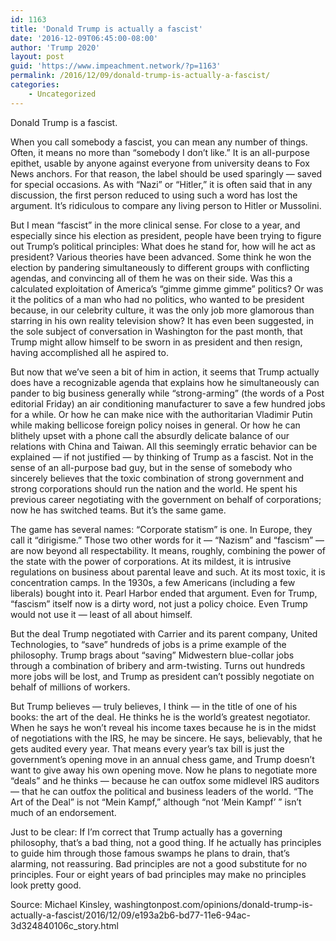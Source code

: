 ```yaml
---
id: 1163
title: 'Donald Trump is actually a fascist'
date: '2016-12-09T06:45:00-08:00'
author: 'Trump 2020'
layout: post
guid: 'https://www.impeachment.network/?p=1163'
permalink: /2016/12/09/donald-trump-is-actually-a-fascist/
categories:
    - Uncategorized
---
```


Donald Trump is a fascist.

When you call somebody a fascist, you can mean any number of things. Often, it means no more than “somebody I don’t like.” It is an all-purpose epithet, usable by anyone against everyone from university deans to Fox News anchors. For that reason, the label should be used sparingly — saved for special occasions. As with “Nazi” or “Hitler,” it is often said that in any discussion, the first person reduced to using such a word has lost the argument. It’s ridiculous to compare any living person to Hitler or Mussolini.

But I mean “fascist” in the more clinical sense. For close to a year, and especially since his election as president, people have been trying to figure out Trump’s political principles: What does he stand for, how will he act as president? Various theories have been advanced. Some think he won the election by pandering simultaneously to different groups with conflicting agendas, and convincing all of them he was on their side. Was this a calculated exploitation of America’s “gimme gimme gimme” politics? Or was it the politics of a man who had no politics, who wanted to be president because, in our celebrity culture, it was the only job more glamorous than starring in his own reality television show? It has even been suggested, in the sole subject of conversation in Washington for the past month, that Trump might allow himself to be sworn in as president and then resign, having accomplished all he aspired to.

But now that we’ve seen a bit of him in action, it seems that Trump actually does have a recognizable agenda that explains how he simultaneously can pander to big business generally while “strong-arming” (the words of a Post editorial Friday) an air conditioning manufacturer to save a few hundred jobs for a while. Or how he can make nice with the authoritarian Vladimir Putin while making bellicose foreign policy noises in general. Or how he can blithely upset with a phone call the absurdly delicate balance of our relations with China and Taiwan. All this seemingly erratic behavior can be explained — if not justified — by thinking of Trump as a fascist. Not in the sense of an all-purpose bad guy, but in the sense of somebody who sincerely believes that the toxic combination of strong government and strong corporations should run the nation and the world. He spent his previous career negotiating with the government on behalf of corporations; now he has switched teams. But it’s the same game.

The game has several names: “Corporate statism” is one. In Europe, they call it “dirigisme.” Those two other words for it — “Nazism” and “fascism” — are now beyond all respectability. It means, roughly, combining the power of the state with the power of corporations. At its mildest, it is intrusive regulations on business about parental leave and such. At its most toxic, it is concentration camps. In the 1930s, a few Americans (including a few liberals) bought into it. Pearl Harbor ended that argument. Even for Trump, “fascism” itself now is a dirty word, not just a policy choice. Even Trump would not use it — least of all about himself.

But the deal Trump negotiated with Carrier and its parent company, United Technologies, to “save” hundreds of jobs is a prime example of the philosophy. Trump brags about “saving” Midwestern blue-collar jobs through a combination of bribery and arm-twisting. Turns out hundreds more jobs will be lost, and Trump as president can’t possibly negotiate on behalf of millions of workers.

But Trump believes — truly believes, I think — in the title of one of his books: the art of the deal. He thinks he is the world’s greatest negotiator. When he says he won’t reveal his income taxes because he is in the midst of negotiations with the IRS, he may be sincere. He says, believably, that he gets audited every year. That means every year’s tax bill is just the government’s opening move in an annual chess game, and Trump doesn’t want to give away his own opening move. Now he plans to negotiate more “deals” and he thinks — because he can outfox some midlevel IRS auditors — that he can outfox the political and business leaders of the world. “The Art of the Deal” is not “Mein Kampf,” although “not ‘Mein Kampf’ ” isn’t much of an endorsement.

Just to be clear: If I’m correct that Trump actually has a governing philosophy, that’s a bad thing, not a good thing. If he actually has principles to guide him through those famous swamps he plans to drain, that’s alarming, not reassuring. Bad principles are not a good substitute for no principles. Four or eight years of bad principles may make no principles look pretty good.

Source: Michael Kinsley, washingtonpost.com/opinions/donald-trump-is-actually-a-fascist/2016/12/09/e193a2b6-bd77-11e6-94ac-3d324840106c\_story.html